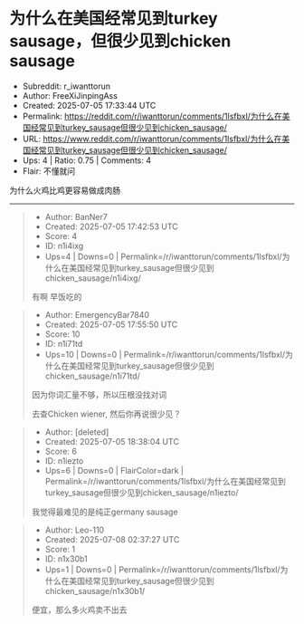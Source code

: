 # 为什么在美国经常见到turkey sausage，但很少见到chicken sausage

- Subreddit: r_iwanttorun
- Author: FreeXiJinpingAss
- Created: 2025-07-05 17:33:44 UTC
- Permalink: https://reddit.com/r/iwanttorun/comments/1lsfbxl/为什么在美国经常见到turkey_sausage但很少见到chicken_sausage/
- URL: https://www.reddit.com/r/iwanttorun/comments/1lsfbxl/为什么在美国经常见到turkey_sausage但很少见到chicken_sausage/
- Ups: 4 | Ratio: 0.75 | Comments: 4
- Flair: 不懂就问


为什么火鸡比鸡更容易做成肉肠


---

> - Author: BanNer7
> - Created: 2025-07-05 17:42:53 UTC
> - Score: 4
> - ID: n1i4ixg
> - Ups=4 | Downs=0 | Permalink=/r/iwanttorun/comments/1lsfbxl/为什么在美国经常见到turkey_sausage但很少见到chicken_sausage/n1i4ixg/
>
> 有啊 早饭吃的

> - Author: EmergencyBar7840
> - Created: 2025-07-05 17:55:50 UTC
> - Score: 10
> - ID: n1i71td
> - Ups=10 | Downs=0 | Permalink=/r/iwanttorun/comments/1lsfbxl/为什么在美国经常见到turkey_sausage但很少见到chicken_sausage/n1i71td/
>
> 因为你词汇量不够，所以压根没找对词
> 
> 去查Chicken wiener, 然后你再说很少见？

> - Author: [deleted]
> - Created: 2025-07-05 18:38:04 UTC
> - Score: 6
> - ID: n1iezto
> - Ups=6 | Downs=0 | FlairColor=dark | Permalink=/r/iwanttorun/comments/1lsfbxl/为什么在美国经常见到turkey_sausage但很少见到chicken_sausage/n1iezto/
>
> 我觉得最难见的是纯正germany sausage

> - Author: Leo-110
> - Created: 2025-07-08 02:37:27 UTC
> - Score: 1
> - ID: n1x30b1
> - Ups=1 | Downs=0 | Permalink=/r/iwanttorun/comments/1lsfbxl/为什么在美国经常见到turkey_sausage但很少见到chicken_sausage/n1x30b1/
>
> 便宜，那么多火鸡卖不出去
